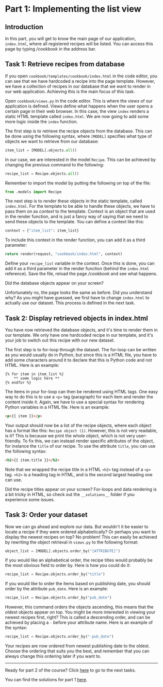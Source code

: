 # Part 1: Implementing the list view

## Introduction

In this part, you will get to know the main page of our application, `index.html`, where all registered recipes will be listed. You can access this page by typing _/cookbook_ in the address bar.

## Task 1: Retrieve recipes from database

If you open `cookbook/templates/cookbook/index.html` in the code editor, you can see that we have hardcoded a recipe into the page template. However, we have a collection of recipes in our database that we want to render in our web application. Achieving this is the main focus of this task.

Open `cookbook/views.py` in the code editor. This is where the _views_ of our application is defined. Views define what happens when the user opens a certain page in their web browser. In this case, the view `index` renders a static HTML template called `index.html`. We are now going to add some more logic inside the `index` function.

The first step is to retrieve the recipe objects from the database. This can be done using the following syntax, where `[MODEL]` specifies what type of objects we want to retrieve from our database:

```python
item_list = [MODEL].objects.all()
```

In our case, we are interested in the model `Recipe`. This can be achieved by changing the previous command to the following:

```python
recipe_list = Recipe.objects.all()
```

Remember to import the model by putting the following on top of the file:

```python
from .models import Recipe
```

The next step is to render these objects in the static template, called `index.html`. For the template to be able to handle these objects, we have to pass them on as _context_ to the template. Context is an object that are used in the render function, and is just a fancy way of saying that we need to send these objects to the template. You can define a context like this:

```python
context = {"item_list": item_list}
```

To include this context in the render function, you can add it as a third parameter:

```python
return render(request, "cookbook/index.html", context)
```

Define your `recipe_list` variable in the context. Once this is done, you can add it as a third parameter in the render function (behind the `index.html` reference). Save the file, reload the page _/cookbook_ and see what happens.

Did the database objects appear on your screen?

Unfortunately no, the page looks the same as before. Did you understand why? As you might have guessed, we first have to change `index.html` to actually use our dataset. This process is defined in the next task.

## Task 2: Display retrieved objects in index.html

You have now retrieved the database objects, and it's time to render them in our template. We only have one hardcoded recipe in our template, and it's your job to switch out this recipe with our new dataset.

The first step is to for-loop through the dataset. The for-loop can be written as you would usually do in Python, but since this is a HTML file, you have to add some characters around it to declare that this is Python code and not HTML. Here is an example:

```
{% for item in item_list %}
    ** some logic here **
{% endfor %}
```

The items in your for-loop can then be rendered using HTML tags. One easy way to do this is to use a `<p>` tag (paragraph) for each item and render the content inside it. Again, we have to use a special syntax for rendering Python variables in a HTML file. Here is an example:

```html
<p>{{ item }}</p>
```

Your output should now be a list of the recipe objects, where each object has a format like this: `Recipe object (1)`. However, this is not very readable, is it? This is because we print the whole object, which is not very user-friendly. To fix this, we can instead render specific attributes of the object, for instance the `title` of our recipe. To use the attribute `title`, you can use the following syntax:

```html
<h2>{{ item.title }}</h2>
```

Note that we wrapped the recipe title in a HTML `<h2>` tag instead of a `<p>` tag. `<h2>` is a heading tag in HTML, and is the second largest heading one can use.

Did the recipe titles appear on your screen? For-loops and data rendering is a bit tricky in HTML, so check out the `__solutions__` folder if you experience some issues.

## Task 3: Order your dataset

Now we can go ahead and explore our data. But wouldn't it be easier to locate a recipe if they were ordered alphabetically? Or perhaps you want to display the newest recipes on top? No problem! This can easily be achieved by rewriting the object retrieval in `views.py` to the following format:

```python
object_list = [MODEL].objects.order_by("[ATTRIBUTE]")
```

If you would like an alphabetical order, the recipe titles would probably be the most obvious field to order by. Here is how you could do it:

```python
recipe_list = Recipe.objects.order_by("title")
```

If you would like to order the items based on publishing date, you should order by the attribute `pub_date`. Here is an example:

```python
recipe_list = Recipe.objects.order_by("pub_date")
```

However, this command orders the objects ascending, this means that the oldest objects appear on top. You might be more interested in viewing your newest recipes first, right? This is called a descending order, and can be achieved by placing a `-` before your attribute name. Here is an example of the syntax:

```python
recipe_list = Recipe.objects.order_by("-pub_date")
```

Your recipes are now ordered from newest publishing date to the oldest. Choose the ordering that suits you the best, and remember that you can always change this ordering later if you want to.

---

Ready for part 2 of the course? Click [here](/__tasks__/part2) to go to the next tasks.

You can find the solutions for part 1 [here](/__solutions__/part1).
